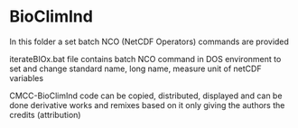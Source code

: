 # BioClimInd

In this folder a set batch NCO (NetCDF Operators) commands are provided

iterateBIOx.bat file contains batch NCO command in DOS environment to set and change standard name, long name, measure unit of netCDF variables


CMCC-BioClimInd code can be copied, distributed, displayed and can be done derivative works and remixes based on it only giving the authors the credits (attribution) 
